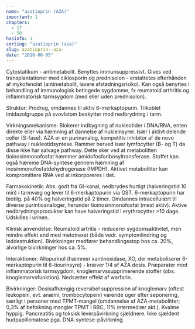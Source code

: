 ```yaml
---
name: "azatioprin (AZA)"
important: 1
chapters:  
  - 17 
  - 50
hasinfo: 1
sorting: "azatioprin (aza)"
slug: azatioprin--aza-
date: "2016-06-05"
---
```


Cytostatikum - antimetabolit. Benyttes immunsuppressivt. Gives ved transplantationer med ciklosporin og prednisolon - erstattetes efterhånden af mykofenolat (antimetabolit, lavere afstødningsrisiko). Kan også benyttes i behandling af immunologisk betingede sygdomme, fx reumatoid arthritis og inflammatorisk tarmsygdom (med eller uden prednisolon).

Struktur: Prodrug, omdannes til aktiv 6-merkaptopurin. Tilkoblet imidazolgruppe på svovlatom beskytter mod nedbrydning i tarm.

Virkningsmekanisme: Blokerer indbygning af nukleotider i DNA/RNA, enten direkte eller via hæmning af dannelse af nukleinsyrer. Især i aktivt delende celler (S-fase). AZA er en purinanalog, kompetitiv inhibitor af de novo pathway i nukleotidsyntese. Rammer herved især lymfocytter (B- og T) da disse ikke har salvage pathway. Dette sker ved at metabolitten tioinosinmonofosfat hæmmer amidofosforibosyltransferase. Stoffet kan også hæmme DNA-syntese gennem hæmning af inosinmonofosfatdehydrogenase (IMPDH). Aktivet metabolitter kan kompromittere RNA ved at inkorporeres i det.

Farmakokinetik: Abs. godt fra GI-kanal, nedbrydes hurtigt (halveringstid 10 min) i tarmvæg og lever til 6-merkaptopurin via GST. 6-merkaptopurin har biotilg. på 40% og halveringstid på 2 timer. Omdannes intracellulært til diverse purintioanaloger, herunder tioinosinmonofosfat (mest aktiv). Aktive nedbrydningsprodukter kan have halveringstid i erythrocytter >10 dage. Udskilles i urinen.

Klinisk anvendelse: Reumatoid artritis - reducerer sygdomsaktivitet, men mindre effekt end med metotrexat (både vedr. symptomlindring og leddestruktion). Bivirkninger medfører behandlingsstop hos ca. 20%, alvorlige bivirkninger hos ca. 5%.

Interaktioner: Allopurinol (hæmmer xantinoxidase, XO, der metaboliserer 6-merkaptopurin til 6-tiourinsyre) - kræver 1/4 af AZA dosis. Præparater mod inflammatorisk tarmsygdom, knoglemarvssupprimerende stoffer (obs. knoglemarvsfunktion). Nedsætter effekt af warfarin.

Bivirkninger: Dosisafhængig reversibel suppression af knoglemarv (oftest leukopeni, evt. anæmi, trombocytopeni) varende uger efter seponering, særligt i personer med TPMT-mangel (omdannelse af AZA-metabolitter; 0,3% af befolkning mangler TPMT i RBC, 11% intermediær akt.). Kvalme hyppig. Pancreatitis og toksisk leverpåvirkning sjældnere. Ikke sjældent hudpapillomatose pga. DNA-syntese-påvirkning.
